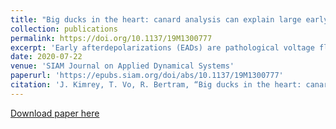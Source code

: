 ```yaml
---
title: "Big ducks in the heart: canard analysis can explain large early afterdepolarizationsin cardiomyocytes"
collection: publications
permalink: https://doi.org/10.1137/19M1300777
excerpt: 'Early afterdepolarizations (EADs) are pathological voltage fluctuations that can occur in cardiac cells and are a potent source of potentially fatal arrhythmias. Recent works examining the mechanisms underlying EADs in minimal computational cardiac models have revealed that voltage-driven EADs are canard-induced mixed-mode oscillations whose properties are mediated by the rate at which these cells are paced. In this work, we analyze the mechanisms for the pacing-induced generation of different EAD behaviors in a reduced four-dimensional Luo--Rudy I model using slow-fast analysis. While previous explanations for EADs in this model have required manipulation of the underlying multitimescale structure, our approach does not and we find that the canard mechanism persists in generating EADs in this context. We also find that the canard mechanism gives a more complete explanation for the onset and properties of the EADs induced (e.g., EAD amplitude and number). In addition, we also find that the canards play an essential role in producing a richer set of behaviors than were seen in other minimal models, some of which have also been observed in experiments. These behaviors include pacing-induced termination of EADs, the periodic alternation of cardiac action potentials with and without EADs, as well as bistability between standard and EAD-containing action potentials at a fixed pacing rate. Finally, we show that this bistability can lead to hysteretic transitions between standard and arrhythmogenic action potentials under sufficiently slow oscillations in the pacing rate.'
date: 2020-07-22
venue: 'SIAM Journal on Applied Dynamical Systems'
paperurl: 'https://epubs.siam.org/doi/abs/10.1137/19M1300777'
citation: 'J. Kimrey, T. Vo, R. Bertram, “Big ducks in the heart: canard analysis can explain large early afterdepolarizationsin cardiomyocytes”,SIAM J. Appl. Dyn. Syst., 19 (2020): p.1701–1735.'
---
```


[Download paper here](https://doi.org/10.1137/19M1300777)
